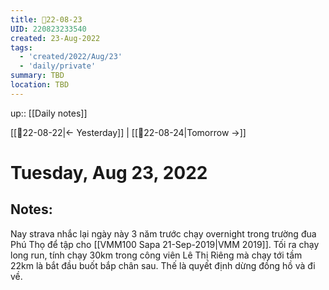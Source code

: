 ```yaml
---
title: 📝22-08-23
UID: 220823233540
created: 23-Aug-2022
tags:
  - 'created/2022/Aug/23'
  - 'daily/private'
summary: TBD
location: TBD
---
```


up:: [[Daily notes]]

[[📝22-08-22|<- Yesterday]] | [[📝22-08-24|Tomorrow ->]]
# Tuesday, Aug 23, 2022

## Notes:

Nay strava nhắc lại ngày này 3 năm trước chạy overnight trong trường đua Phú Thọ để tập cho [[VMM100 Sapa 21-Sep-2019|VMM 2019]]. Tối ra chạy long run, tính chạy 30km trong công viên Lê Thị Riêng mà chạy tới tầm 22km là bắt đầu buốt bắp chân sau. Thế là quyết định dừng đồng hồ và đi về.

